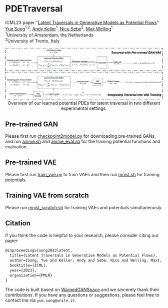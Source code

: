 # PDETraversal

ICML23 paper "[Latent Traversals in Generative Models as Potential Flows](https://arxiv.org/abs/)"  
[Yue Song](https://kingjamessong.github.io/)<sup>1,2</sup>, [Andy Keller](https://scholar.google.com/citations?hl=en&user=Tb86kC0AAAAJ)<sup>1</sup>, [Nicu Sebe](https://scholar.google.com/citations?user=stFCYOAAAAAJ&hl=en)<sup>2</sup>, [Max Welling](https://scholar.google.com/citations?user=8200InoAAAAJ&hl=en)<sup>1</sup>  
<sup>1</sup>University of Amsterdam, the Netherlands <br>
<sup>2</sup>University of Trento, Italy <br> 


<p align="center">
<img src="workflow.jpg" width="800px"/>
<br>
Overview of our learned potential PDEs for latent traversal in two different experimental settings.
</p>

## Pre-trained GAN

Please first run [checkpoint2model.py](https://github.com/KingJamesSong/PDETraversal/blob/main/checkpoint2model.py) for downloading pre-trained GANs, and run [anime.sh](https://github.com/KingJamesSong/PDETraversal/blob/main/scripts/anime.sh) and [anime_eval.sh](https://github.com/KingJamesSong/PDETraversal/blob/main/scripts/anime_eval.sh) for the training potential functions and evaluation.

## Pre-trained VAE

Please first run [train_vae.py](https://github.com/KingJamesSong/PDETraversal/blob/main/models/train_vae.py) to train VAEs and then run [mnist.sh](https://github.com/KingJamesSong/PDETraversal/blob/main/scripts/mnist.sh) for training potentials.

## Training VAE from scratch

Please run [mnist_scratch.sh](https://github.com/KingJamesSong/PDETraversal/blob/main/scripts/mnist_scratch.sh) for training VAEs and potentials simultaneously.

## Citation

If you think the code is helpful to your research, please consider citing our paper:

```
@inproceedings{song2023latent,
  title={Latent Traversals in Generative Models as Potential Flows},
  author={Song, Yue and Keller, Andy and Sebe, Nicu and Welling, Max},
  booktitle={ICML},
  year={2023},
  organization={PMLR}
}
```

The code is built based on [WarpedGANSpace](https://github.com/chi0tzp/WarpedGANSpace) and we sincerely thank their contributions. If you have any questions or suggestions, please feel free to contact me via `yue.song@unitn.it`.


